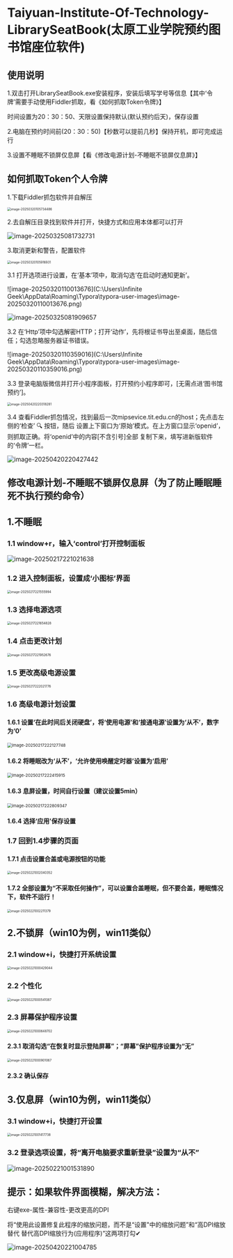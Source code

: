 # Taiyuan-Institute-Of-Technology-LibrarySeatBook(太原工业学院预约图书馆座位软件)

## 使用说明

1.双击打开LibrarySeatBook.exe安装程序，安装后填写学号等信息【其中‘令牌’需要手动使用Fiddler抓取，看《如何抓取Token令牌》】

时间设置为20：30：50、天限设置保持默认(默认预约后天)，保存设置

2.电脑在预约时间前(20：30：50)【秒数可以提前几秒】保持开机，即可完成运行

3.设置不睡眠不锁屏仅息屏【看《修改电源计划-不睡眠不锁屏仅息屏》】



## 如何抓取Token个人令牌

1.下载Fiddler抓包软件并自解压

<img src="C:\Users\Infinite Geek\AppData\Roaming\Typora\typora-user-images\image-20250320105734486.png" alt="image-20250320105734486" style="zoom: 50%;" />

2.去自解压目录找到软件并打开，快捷方式和应用本体都可以打开

![image-20250325081732731](../../../Markdown/如何抓取Token令牌.assets/image-20250325081732731.png)

3.取消更新和警告，配置软件

<img src="C:\Users\Infinite Geek\AppData\Roaming\Typora\typora-user-images\image-20250320105916931.png" alt="image-20250320105916931" style="zoom:50%;" />

3.1 打开选项进⾏设置，在‘基本’项中，取消勾选‘在启动时通知更新’。

![image-20250320110013676](C:\Users\Infinite Geek\AppData\Roaming\Typora\typora-user-images\image-20250320110013676.png)

![image-20250325081909657](README.assets/image-20250325081909657.png)

3.2 在‘Http’项中勾选解密HTTP；打开‘动作’，先将根证书导出至桌面，随后信任；勾选忽略服务器证书错误。

![image-20250320110359016](C:\Users\Infinite Geek\AppData\Roaming\Typora\typora-user-images\image-20250320110359016.png)

3.3 登录电脑版微信并打开⼩程序⾯板，打开预约⼩程序即可，[无需点进‘图书馆预约’]。

<img src="../../../Markdown/如何抓取Token令牌.assets/image-20250420220318281.png" alt="image-20250420220318281" style="zoom: 50%;" />

3.4 查看Fiddler抓包情况，找到最后⼀次mipsevice.tit.edu.cn的host；先点击左侧的‘检查’ 🔍 按钮，随后
设置上下窗⼝为‘原始’模式。在上⽅窗⼝显示‘openid’，则抓取正确。将‘openid’中的内容[不含引号]全部
复制下来，填写进新版软件的‘令牌’⼀栏。

![image-20250420220427442](../../../Markdown/如何抓取Token令牌.assets/image-20250420220427442.png)





## 修改电源计划-不睡眠不锁屏仅息屏（为了防止睡眠睡死不执行预约命令）

## 1.不睡眠

### 1.1 window+r，输入‘control’打开控制面板

![image-20250217221021638](README.assets/image-20250217221021638.png)

### 1.2 进入控制面板，设置成‘小图标’界面

<img src="README.assets/image-20250217221555994.png" alt="image-20250217221555994" style="zoom:50%;" />

### 1.3 选择电源选项

<img src="README.assets/image-20250217221654828.png" alt="image-20250217221654828" style="zoom:50%;" />

### 1.4 点击更改计划

<img src="README.assets/image-20250217221952676.png" alt="image-20250217221952676" style="zoom:50%;" />

### 1.5 更改高级电源设置

<img src="README.assets/image-20250217222021776.png" alt="image-20250217222021776" style="zoom:50%;" />

### 1.6 高级电源计划设置

#### 1.6.1 设置‘在此时间后关闭硬盘’，将‘使用电源’和‘接通电源’设置为‘从不’，数字为‘0’

<img src="README.assets/image-20250217222127748.png" alt="image-20250217222127748" style="zoom:67%;" />

#### 1.6.2 将睡眠改为‘从不’，‘允许使用唤醒定时器’设置为‘启用’

<img src="README.assets/image-20250217222415915.png" alt="image-20250217222415915" style="zoom:67%;" />

#### 1.6.3 息屏设置，时间自行设置（建议设置5min）

<img src="README.assets/image-20250217222809347.png" alt="image-20250217222809347" style="zoom:67%;" />

#### 1.6.4 选择‘应用’保存设置

### 1.7 回到1.4步骤的页面

#### 1.7.1 点击设置合盖或电源按钮的功能

<img src="README.assets/image-20250221002040352.png" alt="image-20250221002040352" style="zoom:50%;" />

#### 1.7.2 全部设置为“不采取任何操作”，可以设置合盖睡眠，但不要合盖，睡眠情况下，软件不运行！

<img src="README.assets/image-20250221002211379.png" alt="image-20250221002211379" style="zoom:50%;" />

## 2.不锁屏（win10为例，win11类似）

### 2.1 window+i，快捷打开系统设置

<img src="README.assets/image-20250221000429044.png" alt="image-20250221000429044" style="zoom:50%;" />

### 2.2 个性化

<img src="README.assets/image-20250221000541087.png" alt="image-20250221000541087" style="zoom:50%;" />

### 2.3 屏幕保护程序设置

<img src="README.assets/image-20250221000648702.png" alt="image-20250221000648702" style="zoom:50%;" />

#### 2.3.1 取消勾选“在恢复时显示登陆屏幕”；“屏幕”保护程序设置为“无”

<img src="README.assets/image-20250221000901067.png" alt="image-20250221000901067" style="zoom:50%;" />

#### 2.3.2 确认保存

## 3.仅息屏（win10为例，win11类似）

### 3.1 window+i，快捷打开设置

<img src="README.assets/image-20250221001417738.png" alt="image-20250221001417738" style="zoom:50%;" />

### 3.2 登录选项设置，将“离开电脑要求重新登录”设置为“从不”

![image-20250221001531890](README.assets/image-20250221001531890.png)







## 提示：如果软件界面模糊，解决方法：

右键exe-属性-兼容性-更改更高的DPI

将“使用此设置修复此程序的缩放问题，而不是“设置"中的缩放问题”和“高DPI缩放替代 替代高DPI缩放行为(应用程序)”这两项打勾✔

![image-20250420221004785](README.assets/image-20250420221004785.png)
